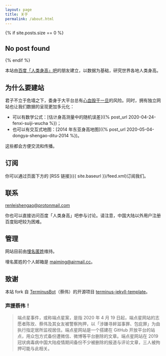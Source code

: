 ```yaml
---
layout: page
title: 关于
permalink: /about.html
---
```


{% if site.posts.size == 0 %}
  <h2>No post found</h2>
{% endif %}

本站由[百度「人类身高」吧](https://tieba.baidu.com/f?kw=%E4%BA%BA%E7%B1%BB%E8%BA%AB%E9%AB%98)的朋友建立，以数据为基础，研究世界各地人类身高。

## 为什么要建站

君子不立于危墙之下，委身于大平台总有[心血毁于一旦](https://www.zhihu.com/question/324211402)的风险。同时，拥有独立网站也让我们数据的呈现更加多元化：

- 可以有数学公式：[估计身高测量中的随机误差]({% post_url 2020-04-24-fenxi-suiji-wucha %})；
- 也可以有交互式地图：[2014 年东亚身高地图]({% post_url 2020-05-04-dongya-shengao-ditu-2014 %})。

这些都会方便交流和传播。

## 订阅

你可以通过页面下方的 [RSS 链接]({{ site.baseurl }}/feed.xml)订阅我们。

## 联系

[renleishengao@protonmail.com](mailto:renleishengao@protonmail.com)

你也可以直接访问百度「人类身高」吧参与讨论。请注意，中国大陆以外用户注册百度贴吧较为困难。

## 管理

网站目前由[埋名匿姓](/authors.html#埋名匿姓)维持。

埋名匿姓的个人邮箱是 [maiming@airmail.cc](mailto:maiming@airmail.cc)。

## 致谢

本站 fork 自 [TerminusBot](https://github.com/TerminusBot)（蔡伟）的开源项目 [terminus-jekyll-template](https://github.com/TerminusBot/terminus-jekyll-template)。

### 声援蔡伟！

> 端点星事件，或称端点星案，是指 2020 年 4 月 19 日起，端点星网站的志愿者陈玫、蔡伟及其女友被警察拘押，以「涉嫌寻衅滋事罪、包庇罪」为由执行指定居所监视居住。端点星网站是一个搭建在 GitHub 开放平台的站点，用众包方式备份遭微信、微博等平台删除的文章。端点星网站在 2019 冠状病毒病中国大陆疫情期间备份不少被删除的报道与评论文章，三人被拘押可能与此相关。